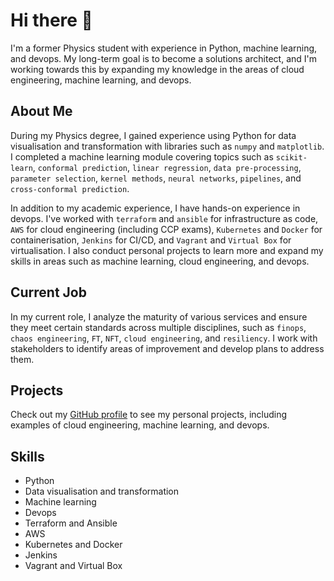 # Hi there 👋

I'm a former Physics student with experience in Python, machine learning, and devops. My long-term goal is to become a solutions architect, and I'm working towards this by expanding my knowledge in the areas of cloud engineering, machine learning, and devops.

## About Me

During my Physics degree, I gained experience using Python for data visualisation and transformation with libraries such as `numpy` and `matplotlib`. I completed a machine learning module covering topics such as `scikit-learn`, `conformal prediction`, `linear regression`, `data pre-processing`, `parameter selection`, `kernel methods`, `neural networks`, `pipelines`, and `cross-conformal prediction`.

In addition to my academic experience, I have hands-on experience in devops. I've worked with `terraform` and `ansible` for infrastructure as code, `AWS` for cloud engineering (including CCP exams), `Kubernetes` and `Docker` for containerisation, `Jenkins` for CI/CD, and `Vagrant` and `Virtual Box` for virtualisation. I also conduct personal projects to learn more and expand my skills in areas such as machine learning, cloud engineering, and devops.

## Current Job

In my current role, I analyze the maturity of various services and ensure they meet certain standards across multiple disciplines, such as `finops`, `chaos engineering`, `FT`, `NFT`, `cloud engineering`, and `resiliency`. I work with stakeholders to identify areas of improvement and develop plans to address them.

## Projects

Check out my [GitHub profile](https://github.com/fahimtq1) to see my personal projects, including examples of cloud engineering, machine learning, and devops.

## Skills

- Python
- Data visualisation and transformation
- Machine learning
- Devops
- Terraform and Ansible
- AWS
- Kubernetes and Docker
- Jenkins
- Vagrant and Virtual Box
